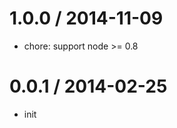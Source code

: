 
1.0.0 / 2014-11-09
==================

 * chore: support node >= 0.8

0.0.1 / 2014-02-25 
==================

  * init
